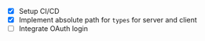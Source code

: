 - [x] Setup CI/CD
- [x] Implement absolute path for `types` for server and client
- [ ] Integrate OAuth login
